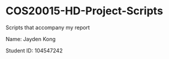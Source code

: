 # COS20015-HD-Project-Scripts
Scripts that accompany my report

Name: Jayden Kong

Student ID: 104547242
